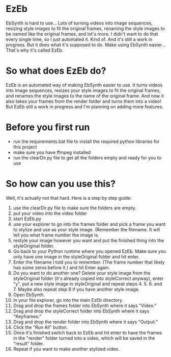 # EzEb
EbSynth is hard to use... Lots of turning videos into image sequences, resizing style images to fit the original frames, renaming the style images to be named like the original frames, and lot's more. I didn't want to do that every single time, so I just automated it. Kind of. And it's still a work in progress. But it does what it's supposed to do. Make using EbSynth easier... That's why it's called EzEb. 

# So what does EzEb do?
EzEb is an automated way of making EbSynth easier to use. It turns videos into image sequences, resizes your style images to fit the original frames, and renames the style images to the name of the original frame. And now it also takes your frames from the render folder and turns them into a video!
But EzEb still a work in progress and I'm planning on adding more features.

# Before you first run
- run the requirements.bat file to install the required python libraries for this project
- make sure you have ffmpeg installed
- run the clearDir.py file to get all the folders empty and ready for you to use

# So how can you use this?
Well, it's actually not that hard. Here is a step by step guide:

1. use the clearDir.py file to make sure the folders are empty.
2. put your video into the video folder
3. start EzEb.py
4. use your explorer to go into the frames folder and pick a frame you want to stylize and use as your style image. (Remember the filename. It will tell you what frame number the image is.
5. restyle your image however you want and put the finished thing into the styleOriginal folder.
6. Go back to your Python runtime where you opened EzEb. Make sure you only have one image in the styleOriginal folder and hit enter.
7. Enter the filename I told you to remember. (The frame number that likely has some zeros before it.) and hit Enter again.
8. Do you want to do another one? Delete your style image from the styleOriginal folder (it's already copied into styleCorrect anyway), enter "y", put a new style image in styleOriginal and repeat steps 4. 5. 6. and 7. Maybe also repeat step 8 if you have another style image.
9. Open EbSynth.
10. In your file explorer, go into the main EzEb directory.
11. Drag and drop the frames folder into EbSynth where it says "Video:"
12. Drag and drop the styleCorrect folder into EbSynth where it says "Keyframes:"
13. Drag and drop the render folder into EbSynth where it says "Output:"
14. Click the "Run All" button.
15. Once it's finished switch back to EzEb and hit enter to have the frames in the "render" folder turned into a video, which will be saved in the "result" folder.
16. Repeat if you want to make another stylized video.
